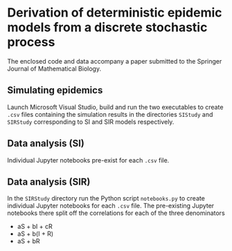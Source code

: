# Derivation of deterministic epidemic models from a discrete stochastic process

The enclosed code and data accompany a paper submitted to the Springer Journal
of Mathematical Biology.

## Simulating epidemics

Launch Microsoft Visual Studio, build and run the two executables to create
`.csv` files containing the simulation results in the directories `SIStudy`
and `SIRStudy` corresponding to SI and SIR models respectively.

## Data analysis (SI)

Individual Jupyter notebooks pre-exist for each `.csv` file.

## Data analysis (SIR)

In the `SIRStudy` directory run the Python script `notebooks.py` to create
individual Jupyter notebooks for each `.csv` file. The pre-existing Jupyter
notebooks there split off the correlations for each of the three denominators
* aS + bI + cR
* aS + b(I + R)
* aS + bR

